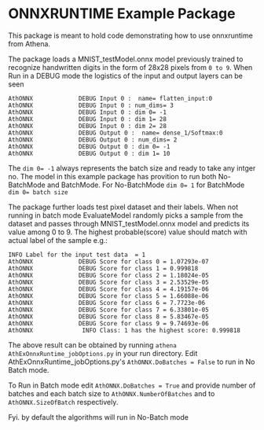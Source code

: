 # ONNXRUNTIME Example Package

This package is meant to hold code demonstrating how to use onnxruntime
from Athena.

The package loads a MNIST_testModel.onnx model previously trained to recognize 
handwritten digits in the form of 28x28 pixels from `0 to 9`. When Run in a DEBUG
mode the logistics of the input and output layers can be seen 
```
AthONNX             DEBUG Input 0 :  name= flatten_input:0
AthONNX             DEBUG Input 0 : num_dims= 3
AthONNX             DEBUG Input 0 : dim 0= -1
AthONNX             DEBUG Input 0 : dim 1= 28
AthONNX             DEBUG Input 0 : dim 2= 28
AthONNX             DEBUG Output 0 :  name= dense_1/Softmax:0
AthONNX             DEBUG Output 0 : num_dims= 2
AthONNX             DEBUG Output 0 : dim 0= -1
AthONNX             DEBUG Output 0 : dim 1= 10
``` 
The `dim 0= -1` always represents the batch size and ready to take any intger no. The model in this
example package has provition to run both No-BatchMode and BatchMode. For No-BatchMode `dim 0= 1` for
BatchMode `dim 0= batch size`

The package further loads test pixel dataset and their labels. When not running in batch mode EvaluateModel 
randomly picks a sample from the dataset and passes through MNIST_testModel.onnx
model and predicts its value among 0 to 9. The highest probable(score) value should
match with actual label of the sample e.g.:
```
INFO Label for the input test data  = 1
AthONNX             DEBUG Score for class 0 = 1.07293e-07
AthONNX             DEBUG Score for class 1 = 0.999818
AthONNX             DEBUG Score for class 2 = 1.18024e-05
AthONNX             DEBUG Score for class 3 = 2.53529e-05
AthONNX             DEBUG Score for class 4 = 4.19157e-06
AthONNX             DEBUG Score for class 5 = 1.66088e-06
AthONNX             DEBUG Score for class 6 = 7.7723e-06
AthONNX             DEBUG Score for class 7 = 6.33801e-05
AthONNX             DEBUG Score for class 8 = 5.83467e-05
AthONNX             DEBUG Score for class 9 = 9.74693e-06
AthONNX              INFO Class: 1 has the highest score: 0.999818
```
The above result can be obtained by running `athena AthExOnnxRuntime_jobOptions.py`
in your run directory. Edit AthExOnnxRuntime_jobOptions.py's `AthONNX.DoBatches = False` to run in No Batch
mode.

To Run in Batch mode edit `AthONNX.DoBatches = True` and provide number of batches and each batch size to
`AthONNX.NumberOfBatches` and to `AthONNX.SizeOfBatch` respectively.

Fyi. by default the algorithms will run in No-Batch mode 


